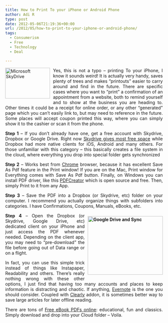 ```yaml
---
title: How to Print To your iPhone or Android Phone
author: Adi R
type: post
date: 2012-05-06T21:19:36+00:00
url: /2012/05/how-to-print-to-your-iphone-or-android-phone/
tags:
  - Consumerism
  - Free
  - Technology
  - Deal

---
```

<p align="justify">
  <a class="thickbox" href="http://skydrive.live.com" target="_blank"><img style="background-image: none; border-bottom: 0px; border-left: 0px; margin: 0px 10px 10px 0px; padding-left: 0px; padding-right: 0px; display: inline; float: left; border-top: 0px; border-right: 0px; padding-top: 0px" title="Microsoft SkyDrive" border="0" alt="Microsoft SkyDrive" align="left" src="/uploads/2012/05/Microsoft-SkyDrive.png?resize=143%2C98" width="143" height="98" data-recalc-dims="1" /></a>Yes, this is not a typo – printing To your iPhone, I know it sounds weird! It is actually very handy, saves plenty of trees and makes “printouts” easier to carry around and find in the future. There are specific cases where you want to “print” a confirmation of an appointment from a website, both to remind yourself and to show at the business you are heading to. Other times it could be a receipt for online order, or any other “generated” page which you can’t easily link to, but may need to reference in the future. Some places will accept coupon printed this way, where you can simply show it to the cashier or scan it from the phone.
</p>

<p align="justify">
  <strong>Step 1</strong> – If you don’t already have one, get a free account with Skydrive, Dropbox or Google Drive. Right now <a href="http://windows.microsoft.com/en-us/skydrive/compare" target="_blank">Skydrive gives most free space</a> while Dropbox had more native clients for iOS, Android and many others. For those unfamiliar with this category – this basically creates a file system in the cloud, where everything you drop into special folder gets synchronized
</p>

<p align="justify">
  <strong>Step 2</strong> – Works best from <a href="https://www.google.com/chrome" target="_blank">Chrome</a> browser, because it has excellent Save As Pdf feature in the Print window! If you are on the Mac, Print window for Everything comes with Save As Pdf button. Finally, on Windows you can install PDF driver, like this <a href="http://sourceforge.net/projects/pdfcreator/" target="_blank">PDFCreator</a> which is open source and free. Then, simply Print to it from any App.
</p>

<p align="justify">
  <strong>Step 3</strong> – Save the PDF into a Dropbox (or Skydrive, etc) folder on your computer. I recommend you actually organize things with subfolders into categories. I have Confirmations, Coupons, Manuals, eBooks, etc.
</p>

<p align="justify">
  <strong><a href="https://drive.google.com/" target="_blank"><img style="background-image: none; border-bottom: 0px; border-left: 0px; margin: 10px 0px 10px 10px; padding-left: 0px; padding-right: 0px; display: inline; float: right; border-top: 0px; border-right: 0px; padding-top: 0px" title="Google Drive and Sync" border="0" alt="Google Drive and Sync" align="right" src="/uploads/2012/05/Google-Drive-and-Sync.png?resize=240%2C187" width="240" height="187" data-recalc-dims="1" /></a>Step 4</strong> – Open the Dropbox (or Skydrive, Google Drive, etc) dedicated client on your iPhone and just access the PDF whenever needed. Depending on the client app, you may need to “pre-download” the file before going out of Data range or on a flight.
</p>

<p align="justify">
  In fact, you can use this simple trick instead of things like Instapaper, Readability and others. There’s really nothing wrong with these other options, I just find that having too many accounts and places to keep information is distracting and chaotic. If anything, <a href="http://evernote.com/" target="_blank">Evernote</a> is the one you should consider. Coupled with <a href="http://evernote.com/clearly/" target="_blank">Clearly</a> addon, it is sometimes better way to save large articles for later offline reading.
</p>

<p align="justify">
  There are tons of <a href="http://www.makeuseof.com/tag/the-best-6-sites-to-get-free-ebooks/" target="_blank">Free eBook PDFs online</a>: educational, fun and classics. Simply download and drop into your Cloud folder – Voila.
</p>